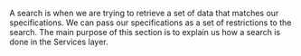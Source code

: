 <properties date="2016-06-24"
SortOrder="6"
/>

A search is when we are trying to retrieve a set of data that matches our specifications. We can pass our specifications as a set of restrictions to the search. The main purpose of this section is to explain us how a search is done in the Services layer.
